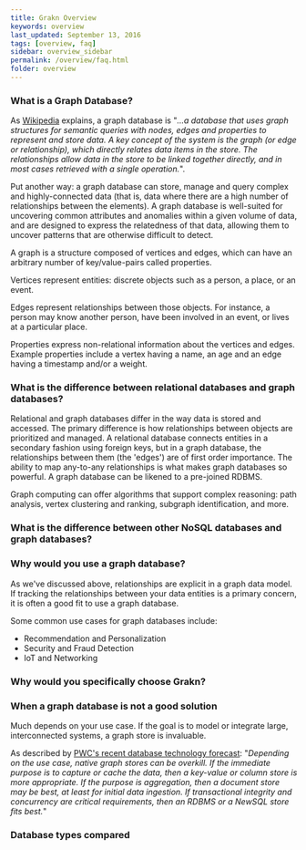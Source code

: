 ```yaml
---
title: Grakn Overview
keywords: overview
last_updated: September 13, 2016
tags: [overview, faq]
sidebar: overview_sidebar
permalink: /overview/faq.html
folder: overview
---
```


### What is a Graph Database?
As [Wikipedia](https://en.wikipedia.org/wiki/Graph_database) explains, a graph database is "*...a database that uses graph structures for semantic queries with nodes, edges and properties to represent and store data. A key concept of the system is the graph (or edge or relationship), which directly relates data items in the store. The relationships allow data in the store to be linked together directly, and in most cases retrieved with a single operation.*".

Put another way: a graph database can store, manage and query complex and highly-connected data (that is, data where there are a high number of relationships between the elements). A graph database is well-suited for uncovering common attributes and anomalies within a given volume of data, and are designed to express the relatedness of that data, allowing them to  uncover patterns that are otherwise difficult to detect.    

A graph is a structure composed of vertices and edges, which can have an arbitrary number of key/value-pairs called properties.

Vertices represent entities: discrete objects such as a person, a place, or an event.

Edges represent relationships between those objects. For instance, a person may know another person, have been involved in an event, or lives at a particular place.

Properties express non-relational information about the vertices and edges. Example properties include a vertex having a name, an age and an edge having a timestamp and/or a weight.



### What is the difference between relational databases and graph databases?

Relational and graph databases differ in the way data is stored and accessed. The primary difference is how relationships between objects are prioritized and managed. A relational database connects entities in a secondary fashion using foreign keys, but in a graph database, the relationships between them (the 'edges') are of first order importance. The ability to map any-to-any relationships is what makes graph databases so powerful. A graph database can be likened to a pre-joined RDBMS.

Graph computing can offer algorithms that support complex reasoning: path analysis, vertex clustering and ranking, subgraph identification, and more.

<!--
**Temporary graphic - would need to redraw**
![](http://www.pwc.com/content/dam/pwc/us/en/technology-forecast/2015/remapping-database-landscape/features/assets/mw-15-1351-the-power-of-graph-databases-in-public-health-modal-chart-2-modal.png)
-->

### What is the difference between other NoSQL databases and graph databases?   

<!--**<<< to do - Another short section to describe the difference in brief (maybe just use a diagram) >>>**

**Temporary graphic - discuss and redraw**

![](https://www.datastax.com/wp-content/uploads/2016/07/databases.jpg)

-->

### Why would you use a graph database?

As we've discussed above, relationships are explicit in a graph data model.  If tracking the relationships between your data entities is a primary concern, it is often a good fit to use a graph database.

Some common use cases for graph databases include:

- Recommendation and Personalization   - Security and Fraud Detection   
- IoT and Networking

### Why would you specifically choose Grakn?   
<!--
**<<< to do - Not a promotional thing here - what is the technical reason for choosing it rather than orientdb or neo4j? What are the problems that we specifically solve? >>> **-->


### When a graph database is not a good solution   

Much depends on your use case.  If the goal is to model or integrate large, interconnected systems, a graph store is invaluable.

As described by [PWC's recent database technology forecast](http://www.pwc.com/us/en/technology-forecast/2015/remapping-database-landscape/public-health-graph--databases.html): "*Depending on the use case, native graph stores can be overkill. If the immediate purpose is to capture or cache the data, then a key-value or column store is more appropriate. If the purpose is aggregation, then a document store may be best, at least for initial data ingestion. If transactional integrity and concurrency are critical requirements, then an RDBMS or a NewSQL store fits best.*"


### Database types compared   

<!--**Temporary graphic - discuss and redraw**   

![](https://www.datastax.com/wp-content/uploads/2016/07/rdbmsgraphcompare2.jpg)-->
